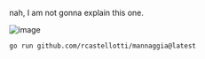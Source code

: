 nah, I am not gonna explain this one.

![image](https://github.com/rcastellotti/mannaggia/assets/43064224/59f831c5-ed03-4eed-881a-e894fe92aecf)

```console
go run github.com/rcastellotti/mannaggia@latest
```
